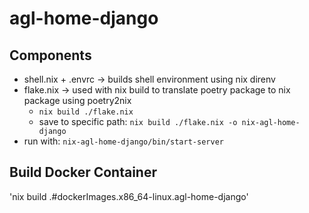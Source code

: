 # agl-home-django

## Components
- shell.nix + .envrc -> builds shell environment using nix direnv
- flake.nix -> used with nix build to translate poetry package to nix package using poetry2nix
    - `nix build ./flake.nix`
    - save to specific path: `nix build ./flake.nix -o nix-agl-home-django`
- run with: `nix-agl-home-django/bin/start-server`

## Build Docker Container
'nix build .#dockerImages.x86_64-linux.agl-home-django'